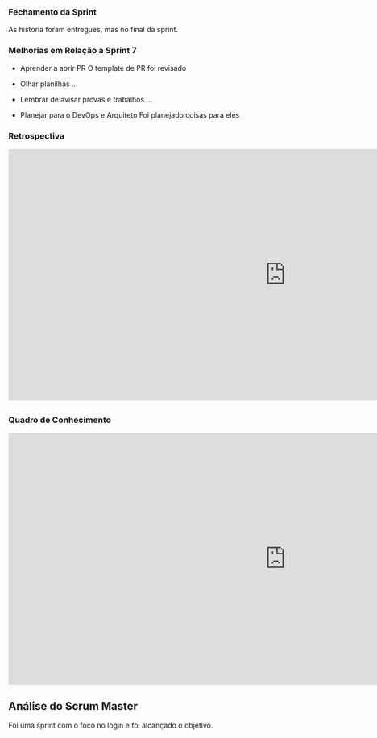 
### Fechamento da Sprint
As historia foram entregues, mas no final da sprint.

### Melhorias em Relação a __Sprint__ 7
* Aprender a abrir PR
O template de PR foi revisado

* Olhar planilhas
...

* Lembrar de avisar provas e trabalhos
...

* Planejar para o DevOps e Arquiteto
Foi planejado coisas para eles

### Retrospectiva
<iframe width="1100" height="500" frameborder="0" src="https://docs.google.com/document/d/e/2PACX-1vQafb5ykaoXQfDGQ2ZdSXkLqfrwrUbbys5yztMuujYxlyQb5sCsU3tIaBQG4vdUQrDjeBPK0IETbo8j/pub" scrolling="no" style="overflow: hidden; margin-bottom: 5px;">Your browser is not able to display frames</iframe>

### Quadro de Conhecimento
<iframe width="1100" height="500" frameborder="0" src="https://docs.google.com/spreadsheets/d/e/2PACX-1vQz4PB1QudgJp7Resl8wUHgxOGqkoSUCB47p7MJxv02Co7vuFXVY0JxMVbYuSR9alX9l6H8kZnjqhd3/pubhtml?gid=1451834254&single=true
" scrolling="no" style="overflow: hidden; margin-bottom: T5px;">Your browser is not able to display frames</iframe>

## Análise do Scrum Master
Foi uma sprint com o foco no login e foi alcançado o objetivo.